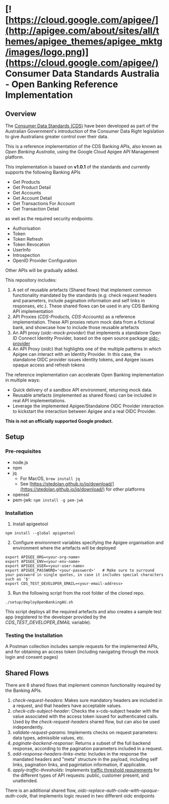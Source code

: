 # [![https://cloud.google.com/apigee/](http://apigee.com/about/sites/all/themes/apigee_themes/apigee_mktg/images/logo.png)](https://cloud.google.com/apigee/)  Consumer Data Standards Australia - Open Banking Reference Implementation

## Overview

The [Consumer Data Standards (CDS)](https://consumerdatastandards.org.au/) have been developed as part of the Australian Government's introduction of the Consumer Data Right legislation to give Australians greater control over their data.

This is a reference implementation of the CDS Banking APIs, also known as *Open Banking Australia*, using the Google Cloud Apigee API Management platform.

This implementation is based on **v1.0.1** of the standards and currently supports the following Banking APIs

- Get Products
- Get Product Detail
- Get Accounts
- Get Account Detail
- Get Transactions For Account
- Get Transaction Detail

as well as the required security endpoints:
- Authorisation
- Token
- Token Refresh
- Token Revocation
- UserInfo
- Introspection
- OpenID Provider Configuration

Other APIs will be gradually added.

This repository includes:
1. A set of reusable artefacts (Shared flows) that implement common functionality mandated by the standards (e.g: check request headers and parameters, include pagination information and self links in responses, etc.). These shared flows can be used in any CDS Banking API implementation
2. API Proxies (*CDS-Products, CDS-Accounts*) as a reference implementation. These API proxies return mock data from a fictional bank, and showcase how to include those reusable artefacts
3. An API proxy (*oidc-mock-provider*) that implements a standalone Open ID Connect Identity Provider, based on the open source package [oidc-provider](https://github.com/panva/node-oidc-provider)
3. An API Proxy (*oidc*) that  highlights one of the multiple patterns in which Apigee can interact with an Identity Provider. In this case, the standalone OIDC provider issues identity tokens, and Apigee issues opaque access and refresh tokens

The reference implementation can accelerate Open Banking implementation in multiple ways:
- Quick delivery of a sandbox API environment, returning mock data.
- Reusable artefacts (implemented as shared flows) can be included in real API implementations.
- Leverage the implemented Apigee/Standalone OIDC Provider interaction to kickstart the interaction between Apigee and a real OIDC Provider.

**This is not an officially supported Google product.**

## Setup

### Pre-requisites
- node.js 
- npm
- jq
	- For MacOS, `brew install jq`
	- See [https://stedolan.github.io/jq/download/](https://stedolan.github.io/jq/download/) for other platforms
- openssl 
- pem-jwk: `npm install -g pem-jwk`

### Installation
1. Install apigeetool
```
npm install --global apigeetool
```
2. Configure environment variables specifying the Apigee organisation and environment where the artefacts will be deployed
```
export APIGEE_ORG=<your-org-name>
export APIGEE_ENV=<your-env-name>
export APIGEE_USER=<your-user-name>
export APIGEE_PASSWORD='<your-password>'   # Make sure to surround your password in single quotes, in case it includes special characters such as '$'
export CDS_TEST_DEVELOPER_EMAIL=<your-email-address>
```
3. Run the following script from the root folder of the cloned repo.
```
./setup/deployOpenBankingAU.sh
```
This script deploys all the required artefacts and also creates a sample test app (registered to the developer provided by the *CDS_TEST_DEVELOPER_EMAIL* variable). 

### Testing the Installation
A Postman collection includes sample requests for the implemented APIs, and for obtaining an access token (including navigating through the mock login and consent pages)

## Shared Flows

There are 6 shared flows that implement common functionality required by the Banking APIs.

1. *check-request-headers*: Makes sure mandatory headers are included in a request, and that headers have acceptable values. 
2. *check-cds-subject-header*: Checks the x-cds-subject header with the value associated with the access token issued for authenticated calls. Used by the *check-request-headers* shared flow, but can also be used independently.
3. *validate-request-params*: Implements checks on request parameters: data types, admissible values, etc.
4. *paginate-backend-response*: Returns a subset of the full backend response, according to the pagination parameters included in a request.
5. *add-response-headers-links-meta*: Includes in the response the mandated headers and  "meta" structure in the payload, including self links, pagination links, and pagintation information, if applicable.
6. *apply-traffic-thresholds*: Implements [traffic threshold requirements](https://consumerdatastandardsaustralia.github.io/standards/#traffic-thresholds) for the different types of API requests: public, customer present, and unattended.

There is an additional shared flow, *oidc-replace-auth-code-with-opaque-auth-code*, that implements logic reused in two different oidc endpoints

